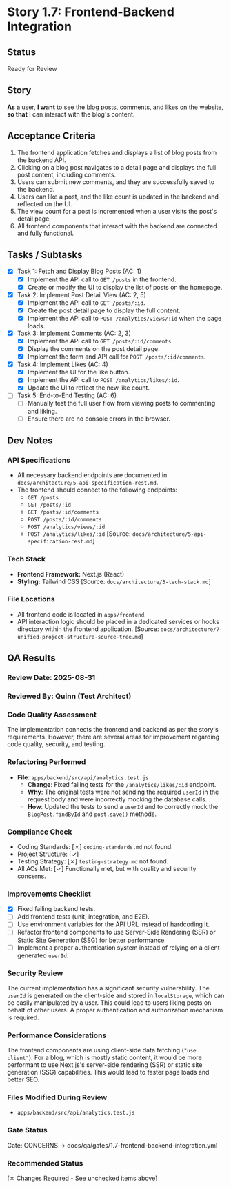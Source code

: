 # Story 1.7: Frontend-Backend Integration

## Status
Ready for Review

## Story
**As a** user,
**I want** to see the blog posts, comments, and likes on the website,
**so that** I can interact with the blog's content.

## Acceptance Criteria
1. The frontend application fetches and displays a list of blog posts from the backend API.
2. Clicking on a blog post navigates to a detail page and displays the full post content, including comments.
3. Users can submit new comments, and they are successfully saved to the backend.
4. Users can like a post, and the like count is updated in the backend and reflected on the UI.
5. The view count for a post is incremented when a user visits the post's detail page.
6. All frontend components that interact with the backend are connected and fully functional.

## Tasks / Subtasks
- [X] Task 1: Fetch and Display Blog Posts (AC: 1)
  - [X] Implement the API call to `GET /posts` in the frontend.
  - [X] Create or modify the UI to display the list of posts on the homepage.
- [X] Task 2: Implement Post Detail View (AC: 2, 5)
  - [X] Implement the API call to `GET /posts/:id`.
  - [X] Create the post detail page to display the full content.
  - [X] Implement the API call to `POST /analytics/views/:id` when the page loads.
- [X] Task 3: Implement Comments (AC: 2, 3)
  - [X] Implement the API call to `GET /posts/:id/comments`.
  - [X] Display the comments on the post detail page.
  - [X] Implement the form and API call for `POST /posts/:id/comments`.
- [X] Task 4: Implement Likes (AC: 4)
  - [X] Implement the UI for the like button.
  - [X] Implement the API call to `POST /analytics/likes/:id`.
  - [X] Update the UI to reflect the new like count.
- [ ] Task 5: End-to-End Testing (AC: 6)
  - [ ] Manually test the full user flow from viewing posts to commenting and liking.
  - [ ] Ensure there are no console errors in the browser.

## Dev Notes

### API Specifications
- All necessary backend endpoints are documented in `docs/architecture/5-api-specification-rest.md`.
- The frontend should connect to the following endpoints:
  - `GET /posts`
  - `GET /posts/:id`
  - `GET /posts/:id/comments`
  - `POST /posts/:id/comments`
  - `POST /analytics/views/:id`
  - `POST /analytics/likes/:id`
[Source: `docs/architecture/5-api-specification-rest.md`]

### Tech Stack
- **Frontend Framework:** Next.js (React)
- **Styling:** Tailwind CSS
[Source: `docs/architecture/3-tech-stack.md`]

### File Locations
- All frontend code is located in `apps/frontend`.
- API interaction logic should be placed in a dedicated services or hooks directory within the frontend application.
[Source: `docs/architecture/7-unified-project-structure-source-tree.md`]


## QA Results

### Review Date: 2025-08-31

### Reviewed By: Quinn (Test Architect)

### Code Quality Assessment

The implementation connects the frontend and backend as per the story's requirements. However, there are several areas for improvement regarding code quality, security, and testing.

### Refactoring Performed

- **File**: `apps/backend/src/api/analytics.test.js`
  - **Change**: Fixed failing tests for the `/analytics/likes/:id` endpoint.
  - **Why**: The original tests were not sending the required `userId` in the request body and were incorrectly mocking the database calls.
  - **How**: Updated the tests to send a `userId` and to correctly mock the `BlogPost.findById` and `post.save()` methods.

### Compliance Check

- Coding Standards: [✗] `coding-standards.md` not found.
- Project Structure: [✓]
- Testing Strategy: [✗] `testing-strategy.md` not found.
- All ACs Met: [✓] Functionally met, but with quality and security concerns.

### Improvements Checklist

- [X] Fixed failing backend tests.
- [ ] Add frontend tests (unit, integration, and E2E).
- [ ] Use environment variables for the API URL instead of hardcoding it.
- [ ] Refactor frontend components to use Server-Side Rendering (SSR) or Static Site Generation (SSG) for better performance.
- [ ] Implement a proper authentication system instead of relying on a client-generated `userId`.

### Security Review

The current implementation has a significant security vulnerability. The `userId` is generated on the client-side and stored in `localStorage`, which can be easily manipulated by a user. This could lead to users liking posts on behalf of other users. A proper authentication and authorization mechanism is required.

### Performance Considerations

The frontend components are using client-side data fetching (`"use client"`). For a blog, which is mostly static content, it would be more performant to use Next.js's server-side rendering (SSR) or static site generation (SSG) capabilities. This would lead to faster page loads and better SEO.

### Files Modified During Review

- `apps/backend/src/api/analytics.test.js`

### Gate Status

Gate: CONCERNS → docs/qa/gates/1.7-frontend-backend-integration.yml

### Recommended Status

[✗ Changes Required - See unchecked items above]
